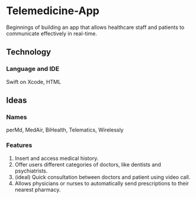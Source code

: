 # Telemedicine-App
Beginnings of building an app that allows healthcare staff and patients to communicate effectively in real-time.
## Technology
### Language and IDE
Swift on Xcode, HTML
## Ideas
### Names
perMd, MedAir, BiHealth, Telematics, Wirelessly
### Features
1. Insert and access medical history.
2. Offer users different categories of doctors, like dentists and psychiatrists.
3. (ideal) Quick consultation between doctors and patient using video call.
4. Allows physicians or nurses to automatically send prescriptions to their nearest pharmacy.
